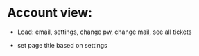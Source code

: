 # Account view:
- Load: email, settings, change pw, change mail, see all tickets

- set page title based on settings